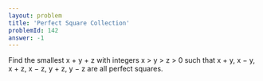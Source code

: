 ```yaml
---
layout: problem
title: 'Perfect Square Collection'
problemId: 142
answer: -1
---
```

Find the smallest x + y + z with integers x > y > z > 0 such that x + y, x − y, x + z, x − z, y + z, y − z are all perfect squares.